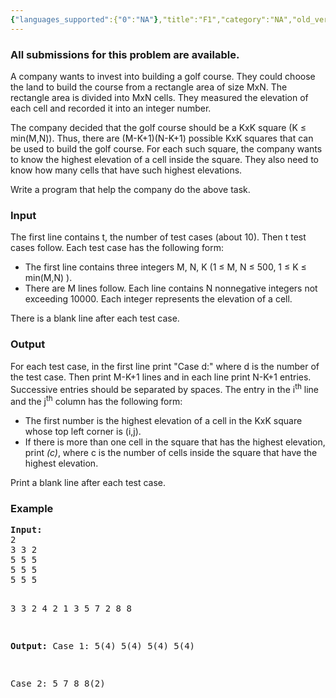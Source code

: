 ```yaml
---
{"languages_supported":{"0":"NA"},"title":"F1","category":"NA","old_version":true,"problem_code":"F1","tags":{"0":"NA"},"layout":"problem"}
---
```


<h3> All submissions for this problem are available. </h3><p>A company wants to invest into building a golf course. They could choose the land to build the course from a rectangle area of size MxN. The rectangle area is divided into MxN cells. They measured the elevation of each cell and recorded it into an integer number.</p>
<p>The company decided that the golf course should be a KxK square (K &#8804; min(M,N)). Thus, there are (M-K+1)(N-K+1) possible KxK squares that can be used to build the golf course. For each such square, the company wants to know the highest elevation of a cell inside the square. They also need to know how many cells that have such highest elevations.</p>
<p>Write a program that help the company do the above task.</p>
<h3>Input</h3>
<p>The first line contains t, the number of test cases (about 10). Then t test cases follow. Each test case has the following form:</p>
<ul>
<li>The first line contains three integers M, N, K (1 &#8804; M, N &#8804; 500, 1 &#8804; K &#8804; min(M,N) ).</li>
<li>There are M lines follow. Each line contains N nonnegative integers not exceeding 10000. Each integer represents the elevation of a cell.</li>
</ul>
<p>There is a blank line after each test case.</p>
<h3>Output</h3>
<p>For each test case, in the first line print "Case d:" where d is the number of the test case. Then print M-K+1 lines and in each line print N-K+1 entries. Successive entries should be separated by spaces. The entry in the i<sup>th</sup> line and the j<sup>th</sup> column has the following form:</p>
<ul>
<li>The first number is the highest elevation of a cell in the KxK square whose top left corner is (i,j).</li>
<li>If there is more than one cell in the square that has the highest elevation, print <em>(c)</em>, where c is the number of cells inside the square that have the highest elevation.</li>
</ul>
<p>Print a blank line after each test case.</p>
<h3>Example</h3>
<pre><strong>Input:</strong>
2
3 3 2
5 5 5
5 5 5
5 5 5

3 3 2
4 2 1
3 5 7
2 8 8

<strong>Output:</strong>
Case 1:
5(4) 5(4) 
5(4) 5(4) 

Case 2:
5 7 
8 8(2) 

</pre>    